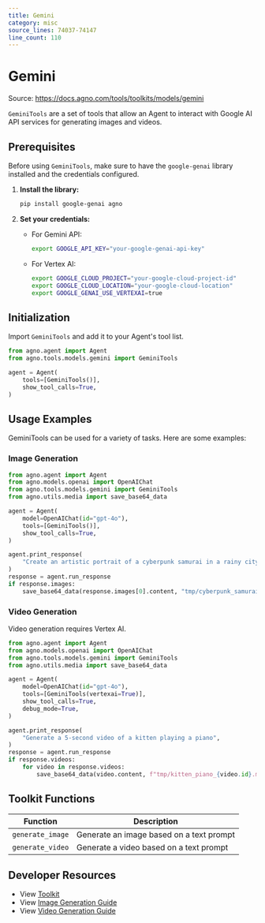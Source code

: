 ```yaml
---
title: Gemini
category: misc
source_lines: 74037-74147
line_count: 110
---
```


# Gemini
Source: https://docs.agno.com/tools/toolkits/models/gemini



`GeminiTools` are a set of tools that allow an Agent to interact with Google AI API services for generating images and videos.

## Prerequisites

Before using `GeminiTools`, make sure to have the `google-genai` library installed and the credentials configured.

1. **Install the library:**
   ```bash
   pip install google-genai agno
   ```

2. **Set your credentials:**
   * For Gemini API:
     ```bash
     export GOOGLE_API_KEY="your-google-genai-api-key"
     ```
   * For Vertex AI:
     ```bash
     export GOOGLE_CLOUD_PROJECT="your-google-cloud-project-id"
     export GOOGLE_CLOUD_LOCATION="your-google-cloud-location"
     export GOOGLE_GENAI_USE_VERTEXAI=true
     ```

## Initialization

Import `GeminiTools` and add it to your Agent's tool list.

```python
from agno.agent import Agent
from agno.tools.models.gemini import GeminiTools

agent = Agent(
    tools=[GeminiTools()],
    show_tool_calls=True,
)
```

## Usage Examples

GeminiTools can be used for a variety of tasks. Here are some examples:

### Image Generation

```python image_generation_agent.py
from agno.agent import Agent
from agno.models.openai import OpenAIChat
from agno.tools.models.gemini import GeminiTools
from agno.utils.media import save_base64_data

agent = Agent(
    model=OpenAIChat(id="gpt-4o"),
    tools=[GeminiTools()],
    show_tool_calls=True,
)

agent.print_response(
    "Create an artistic portrait of a cyberpunk samurai in a rainy city",
)
response = agent.run_response
if response.images:
    save_base64_data(response.images[0].content, "tmp/cyberpunk_samurai.png")
```

### Video Generation

<Note>
  Video generation requires Vertex AI.
</Note>

```python video_generation_agent.py
from agno.agent import Agent
from agno.models.openai import OpenAIChat
from agno.tools.models.gemini import GeminiTools
from agno.utils.media import save_base64_data

agent = Agent(
    model=OpenAIChat(id="gpt-4o"),
    tools=[GeminiTools(vertexai=True)],
    show_tool_calls=True,
    debug_mode=True,
)

agent.print_response(
    "Generate a 5-second video of a kitten playing a piano",
)
response = agent.run_response
if response.videos:
    for video in response.videos:
        save_base64_data(video.content, f"tmp/kitten_piano_{video.id}.mp4")
```

## Toolkit Functions

| Function         | Description                              |
| ---------------- | ---------------------------------------- |
| `generate_image` | Generate an image based on a text prompt |
| `generate_video` | Generate a video based on a text prompt  |

## Developer Resources

* View [Toolkit](https://github.com/agno-agi/agno/blob/main/libs/agno/agno/tools/models/gemini.py)
* View [Image Generation Guide](https://ai.google.dev/gemini-api/docs/image-generation)
* View [Video Generation Guide](https://ai.google.dev/gemini-api/docs/video)


